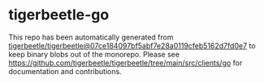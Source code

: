 # tigerbeetle-go
This repo has been automatically generated from
[tigerbeetle/tigerbeetle@07ce184097bf5abf7e28a0119cfeb5162d7fd0e7](https://github.com/tigerbeetle/tigerbeetle/commit/07ce184097bf5abf7e28a0119cfeb5162d7fd0e7)
to keep binary blobs out of the monorepo.
Please see
<https://github.com/tigerbeetle/tigerbeetle/tree/main/src/clients/go>
for documentation and contributions.
